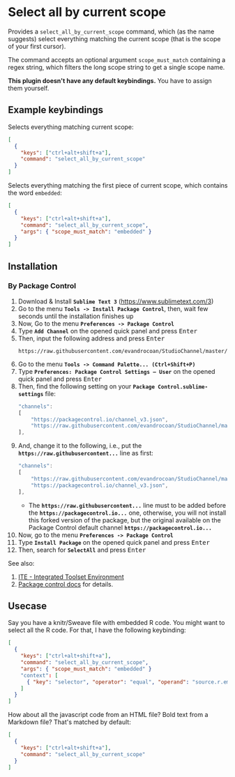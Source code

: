 Select all by current scope
===========================

Provides a `select_all_by_current_scope` command, which (as the name suggests) select everything matching the current scope (that is the scope of your first cursor).

The command accepts an optional argument `scope_must_match` containing a regex string, which filters the long scope string to get a single scope name.

**This plugin doesn't have any default keybindings.** You have to assign them yourself.

Example keybindings
-------------------

Selects everything matching current scope:
```json
[
  {
    "keys": ["ctrl+alt+shift+a"],
    "command": "select_all_by_current_scope"
  }
]
```
Selects everything matching the first piece of current scope, which contains the word `embedded`:
```json
[
  {
    "keys": ["ctrl+alt+shift+a"],
    "command": "select_all_by_current_scope",
    "args": { "scope_must_match": "embedded" }
  }
]
```

## Installation

### By Package Control

1. Download & Install **`Sublime Text 3`** (https://www.sublimetext.com/3)
1. Go to the menu **`Tools -> Install Package Control`**, then,
    wait few seconds until the installation finishes up
1. Now,
    Go to the menu **`Preferences -> Package Control`**
1. Type **`Add Channel`** on the opened quick panel and press <kbd>Enter</kbd>
1. Then,
    input the following address and press <kbd>Enter</kbd>
    ```
    https://raw.githubusercontent.com/evandrocoan/StudioChannel/master/channel.json
    ```
1. Go to the menu **`Tools -> Command Palette...
    (Ctrl+Shift+P)`**
1. Type **`Preferences:
    Package Control Settings – User`** on the opened quick panel and press <kbd>Enter</kbd>
1. Then,
    find the following setting on your **`Package Control.sublime-settings`** file:
    ```js
    "channels":
    [
        "https://packagecontrol.io/channel_v3.json",
        "https://raw.githubusercontent.com/evandrocoan/StudioChannel/master/channel.json",
    ],
    ```
1. And,
    change it to the following, i.e.,
    put the **`https://raw.githubusercontent...`** line as first:
    ```js
    "channels":
    [
        "https://raw.githubusercontent.com/evandrocoan/StudioChannel/master/channel.json",
        "https://packagecontrol.io/channel_v3.json",
    ],
    ```
    * The **`https://raw.githubusercontent...`** line must to be added before the **`https://packagecontrol.io...`** one, otherwise,
      you will not install this forked version of the package,
      but the original available on the Package Control default channel **`https://packagecontrol.io...`**
1. Now,
    go to the menu **`Preferences -> Package Control`**
1. Type **`Install Package`** on the opened quick panel and press <kbd>Enter</kbd>
1. Then,
    search for **`SelectAll`** and press <kbd>Enter</kbd>

See also:

1. [ITE - Integrated Toolset Environment](https://github.com/evandrocoan/ITE)
1. [Package control docs](https://packagecontrol.io/docs/usage) for details.


Usecase
-------

Say you have a knitr/Sweave file with embedded R code. You might want to select all the R code. For that, I have the following keybinding:
```json
[
  {
    "keys": ["ctrl+alt+shift+a"],
    "command": "select_all_by_current_scope",
    "args": { "scope_must_match": "embedded" }
    "context": [
      { "key": "selector", "operator": "equal", "operand": "source.r.embedded.knitr" }
    ]
  }
]
```

How about all the javascript code from an HTML file? Bold text from a Markdown file? That's matched by default:
```json
[
  {
    "keys": ["ctrl+alt+shift+a"],
    "command": "select_all_by_current_scope"
  }
]
```
